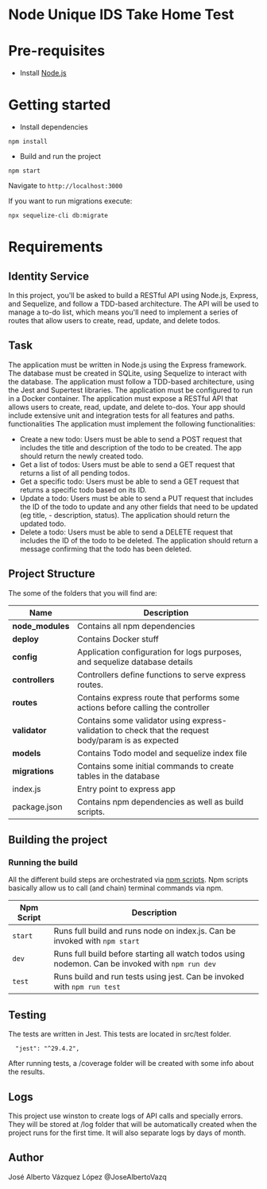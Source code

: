 # Node Unique IDS Take Home Test

# Pre-requisites
- Install [Node.js](https://nodejs.org/en/)


# Getting started
- Install dependencies
```
npm install
```
- Build and run the project
```
npm start
```
  Navigate to `http://localhost:3000`


If you want to run migrations execute:
```
npx sequelize-cli db:migrate
```

# Requirements 

## Identity Service
In this project, you'll be asked to build a RESTful API using Node.js, Express, and Sequelize, and follow a TDD-based architecture. The API will be used to manage a to-do list, which means you'll need to implement a series of routes that allow users to create, read, update, and delete todos.

## Task

The application must be written in Node.js using the Express framework.
The database must be created in SQLite, using Sequelize to interact with the database.
The application must follow a TDD-based architecture, using the Jest and Supertest libraries.
The application must be configured to run in a Docker container.
The application must expose a RESTful API that allows users to create, read, update, and delete to-dos.
Your app should include extensive unit and integration tests for all features and paths.
functionalities
The application must implement the following functionalities:

 
- Create a new todo: Users must be able to send a POST request that includes the title and description of the todo to be created. The app should return the newly created todo.
- Get a list of todos: Users must be able to send a GET request that returns a list of all pending todos.
- Get a specific todo: Users must be able to send a GET request that returns a specific todo based on its ID.
- Update a todo: Users must be able to send a PUT request that includes the ID of the todo to update and any other fields that need to be updated (eg title, - description, status). The application should return the updated todo.
- Delete a todo: Users must be able to send a DELETE request that includes the ID of the todo to be deleted. The application should return a message confirming that the todo has been deleted.
## Project Structure
The some of the folders that you will find are:

| Name | Description |
| ------------------------ | --------------------------------------------------------------------------------------------- |
| **node_modules**         | Contains all  npm dependencies                                                            |
| **deploy**              | Contains Docker stuff                                                          |
| **config**               | Application configuration for logs purposes, and sequelize database details
| **controllers**          | Controllers define functions to serve express routes. 
| **routes**               | Contains express route that performs some actions before calling the controller              
| **validator**            | Contains some validator using express-validation to check that the request body/param is as expected |
| **models**               | Contains Todo model and sequelize index file |
| **migrations**           | Contains some initial commands to create tables in the database |
| index.js                 | Entry point to express app                                                               |
| package.json             | Contains npm dependencies as well as build scripts.

## Building the project

### Running the build
All the different build steps are orchestrated via [npm scripts](https://docs.npmjs.com/misc/scripts).
Npm scripts basically allow us to call (and chain) terminal commands via npm.

| Npm Script | Description |
| ------------------------- | ------------------------------------------------------------------------------------------------- |
| `start`                   | Runs full build and runs node on index.js. Can be invoked with `npm start`                  |
| `dev`                     | Runs full build before starting all watch todos using nodemon. Can be invoked with `npm run dev`                                         |
| `test`                    | Runs build and run tests using jest. Can be invoked with `npm run test`        |

## Testing
The tests are  written in Jest. This tests are located in src/test folder.

```
  "jest": "^29.4.2",
```

After running tests, a /coverage folder will be created with some info about the results.

## Logs
This project use winston to create logs of API calls and specially errors. They will be stored at /log folder that will be automatically created when the project runs for the first time.
It will also separate logs by days of month.


## Author
José Alberto Vázquez López
@JoseAlbertoVazq

